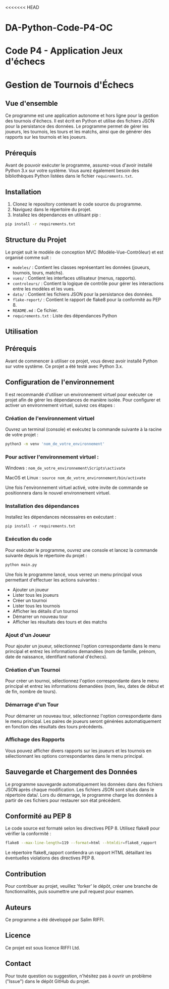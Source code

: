 <<<<<<< HEAD
# DA-Python-Code-P4-OC
Code P4 - Application Jeux d'échecs
=======

# Gestion de Tournois d'Échecs

## Vue d'ensemble

Ce programme est une application autonome et hors ligne pour la gestion des tournois d'échecs. Il est écrit en Python et utilise des fichiers JSON pour la persistance des données. Le programme permet de gérer les joueurs, les tournois, les tours et les matchs, ainsi que de générer des rapports sur les tournois et les joueurs.

## Prérequis

Avant de pouvoir exécuter le programme, assurez-vous d'avoir installé Python 3.x sur votre système. Vous aurez également besoin des bibliothèques Python listées dans le fichier `requirements.txt`.

## Installation

1. Clonez le repository contenant le code source du programme.
2. Naviguez dans le répertoire du projet.
3. Installez les dépendances en utilisant pip :

```sh
pip install -r requirements.txt
```

## Structure du Projet
Le projet suit le modèle de conception MVC (Modèle-Vue-Contrôleur) et est organisé comme suit :

- `modeles/` : Contient les classes représentant les données (joueurs, tournois, tours, matchs).
- `vues/` : Contient les interfaces utilisateur (menus, rapports).
- `controleurs/` : Contient la logique de contrôle pour gérer les interactions entre les modèles et les vues.
- `data/` : Contient les fichiers JSON pour la persistance des données.
- `flake-report/` : Contient le rapport de flake8 pour la conformité au PEP 8.
- `README.md` : Ce fichier.
- `requirements.txt` : Liste des dépendances Python


## Utilisation

## Prérequis

Avant de commencer à utiliser ce projet, vous devez avoir installé Python sur votre système. Ce projet a été testé avec Python 3.x.

## Configuration de l'environnement

Il est recommandé d'utiliser un environnement virtuel pour exécuter ce projet afin de gérer les dépendances de manière isolée. Pour configurer et activer un environnement virtuel, suivez ces étapes :

### Création de l'environnement virtuel
Ouvrez un terminal (console) et exécutez la commande suivante à la racine de votre projet :
```bash
python3 -m venv 'nom_de_votre_environnement'      
```
### Pour activer l'environnement virtuel :   
Windows : 
```nom_de_votre_environnement\Scripts\activate```

MacOS et Linux : 
```source nom_de_votre_environnement/bin/activate```

Une fois l'environnement virtuel activé, votre invite de commande se positionnera dans le nouvel environnement virtuel.

### Installation des dépendances
Installez les dépendances nécessaires en exécutant :
```bash/python
pip install -r requirements.txt
```

### Exécution du code

Pour exécuter le programme, ouvrez une console et lancez la commande suivante depuis le répertoire du projet :

```sh
python main.py
```

Une fois le programme lancé, vous verrez un menu principal vous permettant d'effectuer les actions suivantes :

- Ajouter un joueur
- Lister tous les joueurs
- Créer un tournoi
- Lister tous les tournois
- Afficher les détails d'un tournoi
- Démarrer un nouveau tour
- Afficher les résultats des tours et des matchs

### Ajout d'un Joueur
Pour ajouter un joueur, sélectionnez l'option correspondante dans le menu principal et entrez les informations demandées (nom de famille, prénom, date de naissance, identifiant national d'échecs).

### Création d'un Tournoi
Pour créer un tournoi, sélectionnez l'option correspondante dans le menu principal et entrez les informations demandées (nom, lieu, dates de début et de fin, nombre de tours).

### Démarrage d'un Tour
Pour démarrer un nouveau tour, sélectionnez l'option correspondante dans le menu principal. Les paires de joueurs seront générées automatiquement en fonction des résultats des tours précédents.

### Affichage des Rapports
Vous pouvez afficher divers rapports sur les joueurs et les tournois en sélectionnant les options correspondantes dans le menu principal.


## Sauvegarde et Chargement des Données
Le programme sauvegarde automatiquement les données dans des fichiers JSON après chaque modification. Les fichiers JSON sont situés dans le répertoire data/. Lors du démarrage, le programme charge les données à partir de ces fichiers pour restaurer son état précédent.

## Conformité au PEP 8
Le code source est formaté selon les directives PEP 8. Utilisez flake8 pour vérifier la conformité :

```sh
flake8 --max-line-length=119 --format=html --htmldir=flake8_rapport
```
Le répertoire flake8_rapport contiendra un rapport HTML détaillant les éventuelles violations des directives PEP 8.

## Contribution
Pour contribuer au projet, veuillez 'forker' le dépôt, créer une branche de fonctionnalités, puis soumettre une pull request pour examen.


## Auteurs
Ce programme a été développé par Salim RIFFI.

## Licence
Ce projet est sous licence RIFFI Ltd.

## Contact
Pour toute question ou suggestion, n'hésitez pas à ouvrir un problème ("Issue") dans le dépôt GitHub du projet.
